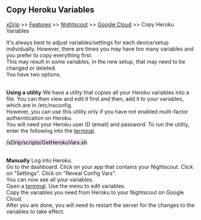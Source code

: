 ## Copy Heroku Variables
[xDrip](../../README.md) >> [Features](../Features_page.md) >> [Nightscout](../Nightscout_page.md) >> [Google Cloud](./GoogleCloud.md) >> Copy Heroku Variables  
  
It's always best to adjust variables/settings for each device/setup individually.  However, there are times you may have too many variables and you prefer to copy everything first.  
This may result in some variables, in the new setup, that may need to be changed or deleted.  
You have two options.  
<br/>  
  
**Using a utility** 
We have a utilty that copies all your Heroku variables into a file.  You can then view and edit it first and then, add it to your variables, which are in /etc/nsconfig.  
However, you can use this utility only if you have not enabled multi-factor autherntication on Heroku.  
You will need your Heroku user ID (email) and password.  To run the utility, enter the following into the [terminal](./Terminal.md).  
  
<mark style="background-color: #eFdFef">/xDrip/scripts/GetHerokuVars.sh</mark>  
<br/>  
  
**Manually**
Log into Heroku.  
Go to the dashboard.  Click on your app that contains your Nightscout.  Click on "Settings".  Click on "Reveal Config Vars".  
You can now see all your variables.  
Open a [terminal](./Terminal.md).  Use the menu to edit variables.  
Copy the variables you need from Heroku to your Nightscout on Google Cloud.  
After you are done, you will need to restart the server for the changes to the variables to take effect.  
 
